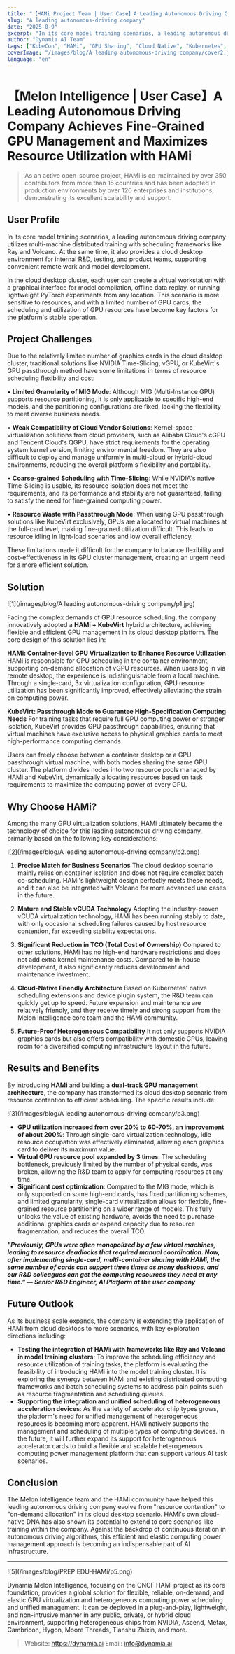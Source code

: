 ```yaml
---
title: "【HAMi Project Team | User Case】A Leading Autonomous Driving Company Achieves Fine-Grained GPU Management and Maximizes Resource Utilization with HAMi"
slug: "A leading autonomous-driving company"
date: "2025-8-9"
excerpt: "In its core model training scenarios, a leading autonomous driving company utilizes multi-machine distributed training with scheduling frameworks like Ray and Volcano."
author: "Dynamia AI Team"
tags: ["KubeCon", "HAMi", "GPU Sharing", "Cloud Native", "Kubernetes", "AI Infrastructure"]
coverImage: "/images/blog/A leading autonomous-driving company/cover2.jpg"
language: "en"
---
```


# 【Melon Intelligence | User Case】A Leading Autonomous Driving Company Achieves Fine-Grained GPU Management and Maximizes Resource Utilization with HAMi

> As an active open-source project, HAMi is co-maintained by over 350 contributors from more than 15 countries and has been adopted in production environments by over 120 enterprises and institutions, demonstrating its excellent scalability and support.

## User Profile

In its core model training scenarios, a leading autonomous driving company utilizes multi-machine distributed training with scheduling frameworks like Ray and Volcano. At the same time, it also provides a cloud desktop environment for internal R&D, testing, and product teams, supporting convenient remote work and model development.

In the cloud desktop cluster, each user can create a virtual workstation with a graphical interface for model compilation, offline data replay, or running lightweight PyTorch experiments from any location. This scenario is more sensitive to resources, and with a limited number of GPU cards, the scheduling and utilization of GPU resources have become key factors for the platform's stable operation.

## Project Challenges

Due to the relatively limited number of graphics cards in the cloud desktop cluster, traditional solutions like NVIDIA Time-Slicing, vGPU, or KubeVirt's GPU passthrough method have some limitations in terms of resource scheduling flexibility and cost:

• **Limited Granularity of MIG Mode**: Although MIG (Multi-Instance GPU) supports resource partitioning, it is only applicable to specific high-end models, and the partitioning configurations are fixed, lacking the flexibility to meet diverse business needs.

• **Weak Compatibility of Cloud Vendor Solutions**: Kernel-space virtualization solutions from cloud providers, such as Alibaba Cloud's cGPU and Tencent Cloud's QGPU, have strict requirements for the operating system kernel version, limiting environmental freedom. They are also difficult to deploy and manage uniformly in multi-cloud or hybrid-cloud environments, reducing the overall platform's flexibility and portability.

• **Coarse-grained Scheduling with Time-Slicing**: While NVIDIA's native Time-Slicing is usable, its resource isolation does not meet the requirements, and its performance and stability are not guaranteed, failing to satisfy the need for fine-grained computing power.

• **Resource Waste with Passthrough Mode**: When using GPU passthrough solutions like KubeVirt exclusively, GPUs are allocated to virtual machines at the full-card level, making fine-grained utilization difficult. This leads to resource idling in light-load scenarios and low overall efficiency.

These limitations made it difficult for the company to balance flexibility and cost-effectiveness in its GPU cluster management, creating an urgent need for a more efficient solution.

## Solution

![1](/images/blog/A leading autonomous-driving company/p1.jpg)

Facing the complex demands of GPU resource scheduling, the company innovatively adopted a **HAMi + KubeVirt** hybrid architecture, achieving flexible and efficient GPU management in its cloud desktop platform. The core design of this solution lies in:

**HAMi: Container-level GPU Virtualization to Enhance Resource Utilization**
HAMi is responsible for GPU scheduling in the container environment, supporting on-demand allocation of vGPU resources. When users log in via remote desktop, the experience is indistinguishable from a local machine. Through a single-card, 3x virtualization configuration, GPU resource utilization has been significantly improved, effectively alleviating the strain on computing power.

**KubeVirt: Passthrough Mode to Guarantee High-Specification Computing Needs**
For training tasks that require full GPU computing power or stronger isolation, KubeVirt provides GPU passthrough capabilities, ensuring that virtual machines have exclusive access to physical graphics cards to meet high-performance computing demands.

Users can freely choose between a container desktop or a GPU passthrough virtual machine, with both modes sharing the same GPU cluster. The platform divides nodes into two resource pools managed by HAMi and KubeVirt, dynamically allocating resources based on task requirements to maximize the computing power of every GPU.

## Why Choose HAMi?

Among the many GPU virtualization solutions, HAMi ultimately became the technology of choice for this leading autonomous driving company, primarily based on the following key considerations:

![2](/images/blog/A leading autonomous-driving company/p2.png)

1.  **Precise Match for Business Scenarios**
    The cloud desktop scenario mainly relies on container isolation and does not require complex batch co-scheduling. HAMi's lightweight design perfectly meets these needs, and it can also be integrated with Volcano for more advanced use cases in the future.

2.  **Mature and Stable vCUDA Technology**
    Adopting the industry-proven vCUDA virtualization technology, HAMi has been running stably to date, with only occasional scheduling failures caused by host resource contention, far exceeding stability expectations.

3.  **Significant Reduction in TCO (Total Cost of Ownership)**
    Compared to other solutions, HAMi has no high-end hardware restrictions and does not add extra kernel maintenance costs. Compared to in-house development, it also significantly reduces development and maintenance investment.

4.  **Cloud-Native Friendly Architecture**
    Based on Kubernetes' native scheduling extensions and device plugin system, the R&D team can quickly get up to speed. Future expansion and maintenance are relatively friendly, and they receive timely and strong support from the Melon Intelligence core team and the HAMi community.

5.  **Future-Proof Heterogeneous Compatibility**
    It not only supports NVIDIA graphics cards but also offers compatibility with domestic GPUs, leaving room for a diversified computing infrastructure layout in the future.

## Results and Benefits

By introducing **HAMi** and building a **dual-track GPU management architecture**, the company has transformed its cloud desktop scenario from resource contention to efficient scheduling. The specific results include:

![3](/images/blog/A leading autonomous-driving company/p3.png)

-   **GPU utilization increased from over 20% to 60-70%, an improvement of about 200%**: Through single-card virtualization technology, idle resource occupation was effectively eliminated, allowing each graphics card to deliver its maximum value.
-   **Virtual GPU resource pool expanded by 3 times**: The scheduling bottleneck, previously limited by the number of physical cards, was broken, allowing the R&D team to apply for computing resources at any time.
-   **Significant cost optimization**: Compared to the MIG mode, which is only supported on some high-end cards, has fixed partitioning schemes, and limited granularity, single-card virtualization allows for flexible, fine-grained resource partitioning on a wider range of models. This fully unlocks the value of existing hardware, avoids the need to purchase additional graphics cards or expand capacity due to resource fragmentation, and reduces the overall TCO.

***"Previously, GPUs were often monopolized by a few virtual machines, leading to resource deadlocks that required manual coordination. Now, after implementing single-card, multi-container sharing with HAMi, the same number of cards can support three times as many desktops, and our R&D colleagues can get the computing resources they need at any time." — Senior R&D Engineer, AI Platform at the user company***

## Future Outlook

As its business scale expands, the company is extending the application of HAMi from cloud desktops to more scenarios, with key exploration directions including:

-   **Testing the integration of HAMi with frameworks like Ray and Volcano in model training clusters**:
    To improve the scheduling efficiency and resource utilization of training tasks, the platform is evaluating the feasibility of introducing HAMi into the model training cluster. It is exploring the synergy between HAMi and existing distributed computing frameworks and batch scheduling systems to address pain points such as resource fragmentation and scheduling queues.
-   **Supporting the integration and unified scheduling of heterogeneous acceleration devices**:
    As the variety of accelerator chip types grows, the platform's need for unified management of heterogeneous resources is becoming more apparent. HAMi natively supports the management and scheduling of multiple types of computing devices. In the future, it will further expand its support for heterogeneous accelerator cards to build a flexible and scalable heterogeneous computing power management platform that can support various AI task scenarios.

## Conclusion

The Melon Intelligence team and the HAMi community have helped this leading autonomous driving company evolve from "resource contention" to "on-demand allocation" in its cloud desktop scenario. HAMi's own cloud-native DNA has also shown its potential to extend to core scenarios like training within the company. Against the backdrop of continuous iteration in autonomous driving algorithms, this efficient and elastic computing power management approach is becoming an indispensable part of AI infrastructure.

---

![5](/images/blog/PREP EDU-HAMi/p5.png)

Dynamia Melon Intelligence, focusing on the CNCF HAMi project as its core foundation, provides a global solution for flexible, reliable, on-demand, and elastic GPU virtualization and heterogeneous computing power scheduling and unified management. It can be deployed in a plug-and-play, lightweight, and non-intrusive manner in any public, private, or hybrid cloud environment, supporting heterogeneous chips from NVIDIA, Ascend, Metax, Cambricon, Hygon, Moore Threads, Tianshu Zhixin, and more.

>Website: https://dynamia.ai
>Email: info@dynamia.ai